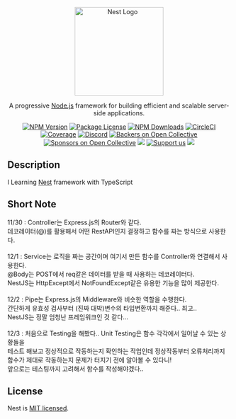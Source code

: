 <p align="center">
  <a href="http://nestjs.com/" target="blank"><img src="https://nestjs.com/img/logo-small.svg" width="200" alt="Nest Logo" /></a>
</p>

[circleci-image]: https://img.shields.io/circleci/build/github/nestjs/nest/master?token=abc123def456
[circleci-url]: https://circleci.com/gh/nestjs/nest

  <p align="center">A progressive <a href="http://nodejs.org" target="_blank">Node.js</a> framework for building efficient and scalable server-side applications.</p>
    <p align="center">
<a href="https://www.npmjs.com/~nestjscore" target="_blank"><img src="https://img.shields.io/npm/v/@nestjs/core.svg" alt="NPM Version" /></a>
<a href="https://www.npmjs.com/~nestjscore" target="_blank"><img src="https://img.shields.io/npm/l/@nestjs/core.svg" alt="Package License" /></a>
<a href="https://www.npmjs.com/~nestjscore" target="_blank"><img src="https://img.shields.io/npm/dm/@nestjs/common.svg" alt="NPM Downloads" /></a>
<a href="https://circleci.com/gh/nestjs/nest" target="_blank"><img src="https://img.shields.io/circleci/build/github/nestjs/nest/master" alt="CircleCI" /></a>
<a href="https://coveralls.io/github/nestjs/nest?branch=master" target="_blank"><img src="https://coveralls.io/repos/github/nestjs/nest/badge.svg?branch=master#9" alt="Coverage" /></a>
<a href="https://discord.gg/G7Qnnhy" target="_blank"><img src="https://img.shields.io/badge/discord-online-brightgreen.svg" alt="Discord"/></a>
<a href="https://opencollective.com/nest#backer" target="_blank"><img src="https://opencollective.com/nest/backers/badge.svg" alt="Backers on Open Collective" /></a>
<a href="https://opencollective.com/nest#sponsor" target="_blank"><img src="https://opencollective.com/nest/sponsors/badge.svg" alt="Sponsors on Open Collective" /></a>
  <a href="https://paypal.me/kamilmysliwiec" target="_blank"><img src="https://img.shields.io/badge/Donate-PayPal-ff3f59.svg"/></a>
    <a href="https://opencollective.com/nest#sponsor"  target="_blank"><img src="https://img.shields.io/badge/Support%20us-Open%20Collective-41B883.svg" alt="Support us"></a>
  <a href="https://twitter.com/nestframework" target="_blank"><img src="https://img.shields.io/twitter/follow/nestframework.svg?style=social&label=Follow"></a>
</p>
  <!--[![Backers on Open Collective](https://opencollective.com/nest/backers/badge.svg)](https://opencollective.com/nest#backer)
  [![Sponsors on Open Collective](https://opencollective.com/nest/sponsors/badge.svg)](https://opencollective.com/nest#sponsor)-->

## Description

I Learning [Nest](https://github.com/nestjs/nest) framework with TypeScript

## Short Note

11/30 : Controller는 Express.js의 Router와 같다.<br/>데코레이터(@)를 활용해서 어떤 RestAPI인지 결정하고 함수를 짜는 방식으로 사용한다.
<br/>
<br/>
12/1 : Service는 로직을 짜는 공간이며 여기서 만든 함수를 Controller와 연결해서 사용한다.<br/>@Body는 POST에서 req같은 데이터를 받을 때 사용하는 데코레이터다.<br/>NestJS는 HttpExcept에서 NotFoundExcept같은 유용한 기능을 많이 제공한다.
<br/>
<br/>
12/2 : Pipe는 Express.js의 Middleware와 비슷한 역할을 수행한다.<br/>간단하게 유효성 검사부터 (진짜 대박)변수의 타입변환까지 해준다.. 최고..<br/>NestJS는 정말 엄청난 프레임워크인 것 같다...
<br/>
<br/>
12/3 : 처음으로 Testing을 해봤다.. Unit Testing은 함수 각각에서 일어날 수 있는 상황들을<br/>테스트 해보고 정상적으로 작동하는지 확인하는 작업인데 정상작동부터 오류처리까지<br/> 함수가 제대로 작동하는지 문제가 터지기 전에 알아볼 수 있다니! <br/>앞으로는 테스팅까지 고려해서 함수를 작성해야겠다..

## License

Nest is [MIT licensed](LICENSE).
